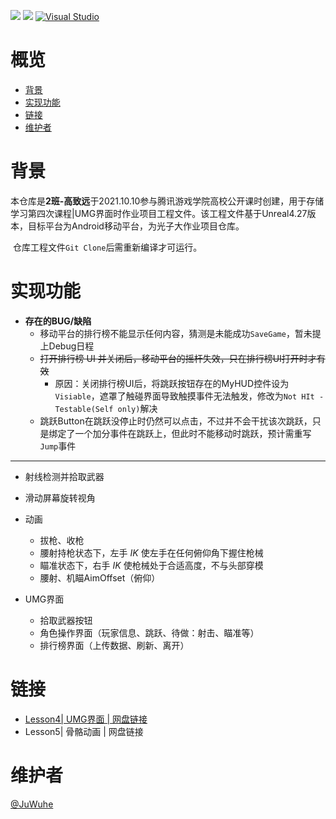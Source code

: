 [![](https://img.shields.io/badge/Author-Insyent-green)](https://insyent.today)	[![](https://img.shields.io/badge/powered%20by-Unreal-blue)](https://github.com/EpicGames/UnrealEngine)	 [![Visual Studio](https://img.shields.io/badge/--6C33AF?logo=visual%20studio)](https://visualstudio.microsoft.com/)

# 概览

- [背景](#背景)
- [实现功能](#实现功能)
- [链接](#网盘链接)
- [维护者](#维护者)

# 背景

​		本仓库是**2班-高致远**于2021.10.10参与腾讯游戏学院高校公开课时创建，用于存储学习第四次课程|UMG界面时作业项目工程文件。该工程文件基于Unreal4.27版本，目标平台为Android移动平台，为光子大作业项目仓库。

​		仓库工程文件`Git Clone`后需重新编译才可运行。

# 实现功能

- **存在的BUG/缺陷**
  - 移动平台的排行榜不能显示任何内容，猜测是未能成功`SaveGame`，暂未提上Debug日程
  - ~~打开排行榜 UI 并关闭后，移动平台的摇杆失效，只在排行榜UI打开时才有效~~
    - 原因：关闭排行榜UI后，将跳跃按钮存在的MyHUD控件设为`Visiable`，遮罩了触碰界面导致触摸事件无法触发，修改为`Not HIt - Testable(Self only)`解决
  - 跳跃Button在跳跃没停止时仍然可以点击，不过并不会干扰该次跳跃，只是绑定了一个加分事件在跳跃上，但此时不能移动时跳跃，预计需重写`Jump`事件

------



- 射线检测并拾取武器
- 滑动屏幕旋转视角
- 动画
  - 拔枪、收枪
  - 腰射持枪状态下，左手 *IK* 使左手在任何俯仰角下握住枪械
  - 瞄准状态下，右手 *IK* 使枪械处于合适高度，不与头部穿模
  - 腰射、机瞄AimOffset（俯仰）
  
- UMG界面
  - 拾取武器按钮
  - 角色操作界面（玩家信息、跳跃、待做：射击、瞄准等）
  - 排行榜界面（上传数据、刷新、离开）

# 链接

- [Lesson4| UMG界面 | 网盘链接](https://share.weiyun.com/ARsph86I)
- Lesson5| 骨骼动画 | 网盘链接

# 维护者

[@JuWuhe](https://github.com/JuWuhe)